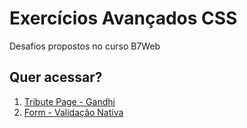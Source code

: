 <h1>Exercícios Avançados CSS</h1>

Desafios propostos no curso B7Web

<h2>Quer acessar?</h2>

<ol>
  <li><a href="https://adoring-wiles-a257af.netlify.app">Tribute Page - Gandhi</a></li>
  <li><a href="https://laughing-nobel-179bf5.netlify.app">Form - Validação Nativa</a></li>
</ol>